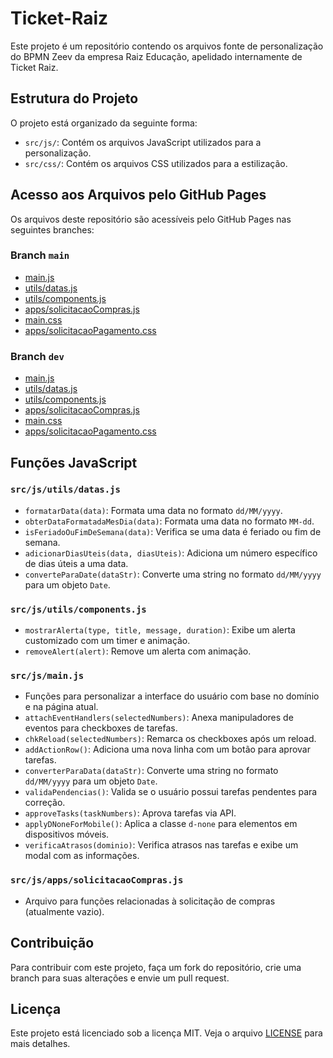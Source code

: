 # Ticket-Raiz

Este projeto é um repositório contendo os arquivos fonte de personalização do BPMN Zeev da empresa Raiz Educação, apelidado internamente de Ticket Raiz.

## Estrutura do Projeto

O projeto está organizado da seguinte forma:

- `src/js/`: Contém os arquivos JavaScript utilizados para a personalização.
- `src/css/`: Contém os arquivos CSS utilizados para a estilização.

## Acesso aos Arquivos pelo GitHub Pages

Os arquivos deste repositório são acessíveis pelo GitHub Pages nas seguintes branches:

### Branch `main`

- [main.js](https://antonio-silva-raiz.github.io/Ticket-Raiz/main.js)
- [utils/datas.js](https://antonio-silva-raiz.github.io/Ticket-Raiz/utils/datas.js)
- [utils/components.js](https://antonio-silva-raiz.github.io/Ticket-Raiz/utils/components.js)
- [apps/solicitacaoCompras.js](https://antonio-silva-raiz.github.io/Ticket-Raiz/apps/solicitacaoCompras.js)
- [main.css](https://antonio-silva-raiz.github.io/Ticket-Raiz/main.css)
- [apps/solicitacaoPagamento.css](https://antonio-silva-raiz.github.io/Ticket-Raiz/apps/solicitacaoPagamento.css)

### Branch `dev`

- [main.js](https://antonio-silva-raiz.github.io/Ticket-Raiz/dev/main.js)
- [utils/datas.js](https://antonio-silva-raiz.github.io/Ticket-Raiz/dev/utils/datas.js)
- [utils/components.js](https://antonio-silva-raiz.github.io/Ticket-Raiz/dev/utils/components.js)
- [apps/solicitacaoCompras.js](https://antonio-silva-raiz.github.io/Ticket-Raiz/dev/apps/solicitacaoCompras.js)
- [main.css](https://antonio-silva-raiz.github.io/Ticket-Raiz/dev/main.css)
- [apps/solicitacaoPagamento.css](https://antonio-silva-raiz.github.io/Ticket-Raiz/dev/apps/solicitacaoPagamento.css)

## Funções JavaScript

### `src/js/utils/datas.js`

- `formatarData(data)`: Formata uma data no formato `dd/MM/yyyy`.
- `obterDataFormatadaMesDia(data)`: Formata uma data no formato `MM-dd`.
- `isFeriadoOuFimDeSemana(data)`: Verifica se uma data é feriado ou fim de semana.
- `adicionarDiasUteis(data, diasUteis)`: Adiciona um número específico de dias úteis a uma data.
- `converteParaDate(dataStr)`: Converte uma string no formato `dd/MM/yyyy` para um objeto `Date`.

### `src/js/utils/components.js`

- `mostrarAlerta(type, title, message, duration)`: Exibe um alerta customizado com um timer e animação.
- `removeAlert(alert)`: Remove um alerta com animação.

### `src/js/main.js`

- Funções para personalizar a interface do usuário com base no domínio e na página atual.
- `attachEventHandlers(selectedNumbers)`: Anexa manipuladores de eventos para checkboxes de tarefas.
- `chkReload(selectedNumbers)`: Remarca os checkboxes após um reload.
- `addActionRow()`: Adiciona uma nova linha com um botão para aprovar tarefas.
- `converterParaData(dataStr)`: Converte uma string no formato `dd/MM/yyyy` para um objeto `Date`.
- `validaPendencias()`: Valida se o usuário possui tarefas pendentes para correção.
- `approveTasks(taskNumbers)`: Aprova tarefas via API.
- `applyDNoneForMobile()`: Aplica a classe `d-none` para elementos em dispositivos móveis.
- `verificaAtrasos(dominio)`: Verifica atrasos nas tarefas e exibe um modal com as informações.

### `src/js/apps/solicitacaoCompras.js`

- Arquivo para funções relacionadas à solicitação de compras (atualmente vazio).

## Contribuição

Para contribuir com este projeto, faça um fork do repositório, crie uma branch para suas alterações e envie um pull request.

## Licença

Este projeto está licenciado sob a licença MIT. Veja o arquivo [LICENSE](LICENSE) para mais detalhes.